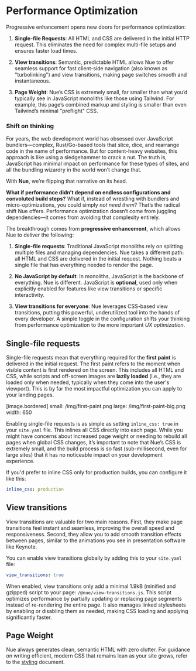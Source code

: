 
# Performance Optimization

Progressive enhancement opens new doors for performance optimization:

1. **Single-file Requests**: All HTML and CSS are delivered in the initial HTTP request. This eliminates the need for complex multi-file setups and ensures faster load times.

2. **View transitions**: Semantic, predictable HTML allows Nue to offer seamless support for fast client-side navigation (also known as "turbolinking") and view transitions, making page switches smooth and instantaneous.

3. **Page Weight**: Nue’s CSS is extremely small, far smaller than what you’d typically see in JavaScript monoliths like those using Tailwind. For example, this page’s combined markup and styling is smaller than even Tailwind’s minimal "preflight" CSS.


### Shift on thinking

For years, the web development world has obsessed over JavaScript bundlers—complex, Rust/Go-based tools that slice, dice, and rearrange code in the name of performance. But for content-heavy websites, this approach is like using a sledgehammer to crack a nut. The truth is, JavaScript has minimal impact on performance for these types of sites, and all the bundling wizardry in the world won’t change that.

With **Nue**, we’re flipping that narrative on its head.

**What if performance didn’t depend on endless configurations and convoluted build steps?** What if, instead of wrestling with bundlers and micro-optimizations, you could simply *not need them*? That’s the radical shift Nue offers. Performance optimization doesn’t come from juggling dependencies—it comes from avoiding that complexity entirely.

The breakthrough comes from **progressive enhancement**, which allows Nue to deliver the following:

1. **Single-file requests**:
   Traditional JavaScript monoliths rely on splitting multiple files and managing dependencies. Nue takes a different path: all HTML and CSS are delivered in the initial request. Nothing beats a single file that has everything needed to render the page.

2. **No JavaScript by default**:
   In monoliths, JavaScript is the backbone of everything. Nue is different. JavaScript is **optional**, used only when explicitly enabled for features like view transitions or specific interactivity.

3. **View transitions for everyone**:
   Nue leverages CSS-based view transitions, putting this powerful, underutilized tool into the hands of every developer. A simple toggle in the configuration shifts your thinking from performance optimization to the more important *UX optimization*.


## Single-file requests

Single-file requests mean that everything required for the **first paint** is delivered in the initial request. The first paint refers to the moment when visible content is first rendered on the screen. This includes all HTML and CSS, while scripts and off-screen images are **lazily loaded** (i.e., they are loaded only when needed, typically when they come into the user's viewport). This is by far the most impactful optimization you can apply to your landing pages.

[image.bordered]
  small: /img/first-paint.png
  large: /img/first-paint-big.png
  width: 650

Enabling single-file requests is as simple as setting `inline_css: true` in your `site.yaml` file. This inlines all CSS directly into each page. While you might have concerns about increased page weight or needing to rebuild all pages when global CSS changes, it’s important to note that Nue’s CSS is extremely small, and the build process is so fast (sub-millisecond, even for large sites) that it has no noticeable impact on your development experience.

If you'd prefer to inline CSS only for production builds, you can configure it like this:

```yaml
inline_css: production
```


## View transitions

View transitions are valuable for two main reasons. First, they make page transitions feel instant and seamless, improving the overall speed and responsiveness. Second, they allow you to add smooth transition effects between pages, similar to the animations you see in presentation software like Keynote.

You can enable view transitions globally by adding this to your `site.yaml` file:

```yaml
view_transitions: true
```

When enabled, view transitions only add a minimal 1.9kB (minified and gzipped) script to your page: `/@nue/view-transitions.js`. This script optimizes performance by partially updating or replacing page segments instead of re-rendering the entire page. It also manages linked stylesheets by enabling or disabling them as needed, making CSS loading and applying significantly faster.


## Page Weight

Nue always generates clean, semantic HTML with zero clutter. For guidance on writing efficient, modern CSS that remains lean as your site grows, refer to the [styling](styling.html) document.

